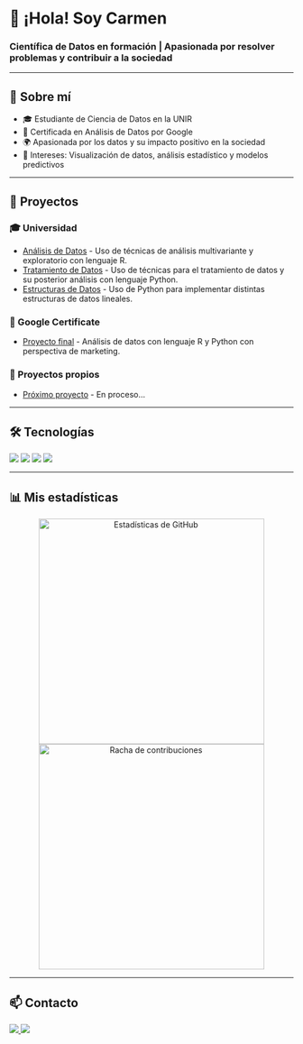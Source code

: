 # 👋 ¡Hola! Soy Carmen

### Científica de Datos en formación | Apasionada por resolver problemas y contribuir a la sociedad

---

## 🌟 Sobre mí
- 🎓 Estudiante de Ciencia de Datos en la UNIR
- 📜 Certificada en Análisis de Datos por Google
- 🌍 Apasionada por los datos y su impacto positivo en la sociedad
- 🎨 Intereses: Visualización de datos, análisis estadístico y modelos predictivos

---

## 📂 Proyectos

### 🎓 Universidad
- [Análisis de Datos](#) - Uso de técnicas de análisis multivariante y exploratorio con lenguaje R.
- [Tratamiento de Datos](#) - Uso de técnicas para el tratamiento de datos y su posterior análisis con lenguaje Python.
- [Estructuras de Datos](#) - Uso de Python para implementar distintas estructuras de datos lineales.

### 📜 Google Certificate
- [Proyecto final](#) - Análisis de datos con lenguaje R y Python con perspectiva de marketing.

### 🚀 Proyectos propios
- [Próximo proyecto](#) - En proceso...

---

## 🛠 Tecnologías
<p align="left">
  <img src="https://img.shields.io/badge/-Python-3776AB?style=for-the-badge&logo=python&logoColor=white" />
  <img src="https://img.shields.io/badge/-R-276DC3?style=for-the-badge&logo=r&logoColor=white" />
  <img src="https://img.shields.io/badge/-SQL-4479A1?style=for-the-badge&logo=postgresql&logoColor=white" />
  <img src="https://img.shields.io/badge/-Git-F05032?style=for-the-badge&logo=git&logoColor=white" />
</p>

---

## 📊 Mis estadísticas

<p align="center">
  <img src="https://github-readme-stats.vercel.app/api?username=tu_usuario&show_icons=true&theme=default" alt="Estadísticas de GitHub" width="400"/>
  <img src="https://github-readme-streak-stats.herokuapp.com/?user=tu_usuario&theme=default" alt="Racha de contribuciones" width="400"/>
</p>

---

## 📫 Contacto
<p align="left">
  <a href="https://linkedin.com/in/tu_perfil">
    <img src="https://img.shields.io/badge/LinkedIn-0A66C2?style=for-the-badge&logo=linkedin&logoColor=white" />
  </a>
  <a href="mailto:witsglam@gmail.com">
    <img src="https://img.shields.io/badge/Email-D14836?style=for-the-badge&logo=gmail&logoColor=white" />
  </a>
</p>


<!--
**carmenwi/carmenwi** is a ✨ _special_ ✨ repository because its `README.md` (this file) appears on your GitHub profile.

Here are some ideas to get you started:

- 🔭 I’m currently working on ...
- 🌱 I’m currently learning ...
- 👯 I’m looking to collaborate on ...
- 🤔 I’m looking for help with ...
- 💬 Ask me about ...
- 📫 How to reach me: ...
- 😄 Pronouns: ...
- ⚡ Fun fact: ...
-->
